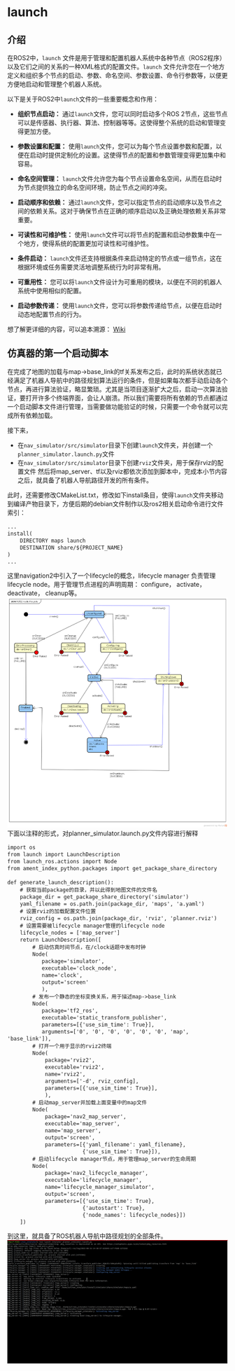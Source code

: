 # launch

## 介绍
在ROS2中，`launch` 文件是用于管理和配置机器人系统中各种节点（ROS2程序）以及它们之间的关系的一种XML格式的配置文件。`launch` 文件允许您在一个地方定义和组织多个节点的启动、参数、命名空间、参数设置、命令行参数等，以便更方便地启动和管理整个机器人系统。

以下是关于ROS2中`launch`文件的一些重要概念和作用：

- **组织节点启动：** 
    通过`launch`文件，您可以同时启动多个ROS 2节点，这些节点可以是传感器、执行器、算法、控制器等等。这使得整个系统的启动和管理变得更加方便。

- **参数设置和配置：**
    使用`launch`文件，您可以为每个节点设置参数和配置，以便在启动时提供定制化的设置。这使得节点的配置和参数管理变得更加集中和容易。

- **命名空间管理：** 
    `launch`文件允许您为每个节点设置命名空间，从而在启动时为节点提供独立的命名空间环境，防止节点之间的冲突。

- **启动顺序和依赖：** 
    通过`launch`文件，您可以指定节点的启动顺序以及节点之间的依赖关系。这对于确保节点在正确的顺序启动以及正确处理依赖关系非常重要。

- **可读性和可维护性：** 
    使用`launch`文件可以将节点的配置和启动参数集中在一个地方，使得系统的配置更加可读性和可维护性。

- **条件启动：** 
    `launch`文件还支持根据条件来启动特定的节点或一组节点，这在根据环境或任务需要灵活地调整系统行为时非常有用。

- **可重用性：** 
    您可以将`launch`文件设计为可重用的模块，以便在不同的机器人系统中使用相似的配置。

- **启动参数传递：** 
    使用`launch`文件，您可以将参数传递给节点，以便在启动时动态地配置节点的行为。

想了解更详细的内容，可以追本溯源： [Wiki](https://docs.ros.org/en/galactic/Tutorials/Intermediate/Launch/Launch-Main.html)


## 仿真器的第一个启动脚本
在完成了地图的加载与map->base_link的tf关系发布之后，此时的系统状态就已经满足了机器人导航中的路径规划算法运行的条件，但是如果每次都手动启动各个节点，再进行算法验证，略显繁琐。尤其是当项目逐渐扩大之后，启动一次算法验证，要打开许多个终端界面，会让人崩溃。所以我们需要将所有依赖的节点都通过一个启动脚本文件进行管理，当需要做功能验证的时候，只需要一个命令就可以完成所有依赖加载。

接下来，
- 在`nav_simulator/src/simulator`目录下创建`launch`文件夹，并创建一个`planner_simulator.launch.py`文件
- 在`nav_simulator/src/simulator`目录下创建`rviz`文件夹，用于保存rviz的配置文件
然后将map_server、tf以及rviz都依次添加到脚本中，完成本小节内容之后，就具备了机器人导航路径开发的所有条件。

此时，还需要修改CMakeList.txt，修改如下install条目，使得`launch`文件夹移动到编译产物目录下，方便后期的debian文件制作以及ros2相关启动命令进行文件索引：
```
...
install(
    DIRECTORY maps launch
    DESTINATION share/${PROJECT_NAME}
)
...
```
这里navigation2中引入了一个lifecycle的概念，lifecycle manager 负责管理 lifecycle node。用于管理节点进程的声明周期： configure， activate， deactivate， cleanup等。
![lifecycle](./../images/life_cycle_sm.png)
下面以注释的形式，对planner_simulator.launch.py文件内容进行解释
```
import os
from launch import LaunchDescription
from launch_ros.actions import Node
from ament_index_python.packages import get_package_share_directory

def generate_launch_description():
    # 获取当前package的目录，并以此得到地图文件的文件名
    package_dir = get_package_share_directory('simulator')
    yaml_filename = os.path.join(package_dir, 'maps', 'a.yaml')
    # 设置rviz的加载配置文件位置
    rviz_config = os.path.join(package_dir, 'rviz', 'planner.rviz')
    # 设置需要被lifecycle manager管理的lifecycle node
    lifecycle_nodes = ['map_server']
    return LaunchDescription([
        # 启动仿真时间节点，在/clock话题中发布时钟
        Node(
           package='simulator',
           executable='clock_node',
           name='clock',
           output='screen'
           ),
        # 发布一个静态的坐标变换关系，用于描述map->base_link
        Node(
           package='tf2_ros',
           executable='static_transform_publisher',
           parameters=[{'use_sim_time': True}],
           arguments=['0', '0', '0', '0', '0', '0', 'map', 'base_link']),
        # 打开一个用于显示的rviz2终端
        Node(
            package='rviz2',
            executable='rviz2',
            name='rviz2',
            arguments=['-d', rviz_config],
            parameters=[{'use_sim_time': True}],
            ),
        # 启动map_server并加载上面变量中的map文件
        Node(
            package='nav2_map_server',
            executable='map_server',
            name='map_server',
            output='screen',
            parameters=[{'yaml_filename': yaml_filename},
                        {'use_sim_time': True}]),
        # 启动lifecycle manager节点，用于管理map_server的生命周期
        Node(
            package='nav2_lifecycle_manager',
            executable='lifecycle_manager',
            name='lifecycle_manager_simulator',
            output='screen',
            parameters=[{'use_sim_time': True},
                        {'autostart': True},
                        {'node_names': lifecycle_nodes}])
    ])
```

到这里，就具备了ROS机器人导航中路径规划的全部条件。
![rviz](./../images/rviz.gif)
